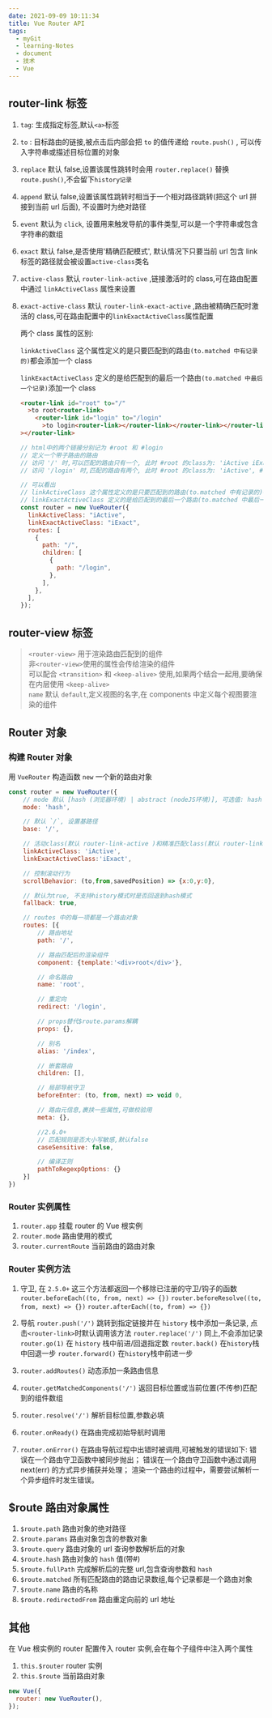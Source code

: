 ```yaml
---
date: 2021-09-09 10:11:34
title: Vue Router API
tags:
  - myGit
  - learning-Notes
  - document
  - 技术
  - Vue
---
```


## router-link 标签

1. `tag`: 生成指定标签,默认`<a>`标签
2. `to` : 目标路由的链接,被点击后内部会把 `to` 的值传递给 `route.push()` , 可以传入字符串或描述目标位置的对象
3. `replace` 默认 false,设置该属性跳转时会用 `router.replace()` 替换 `route.push()`,不会留下`history记录`
4. `append` 默认 false,设置该属性跳转时相当于一个相对路径跳转(把这个 url 拼接到当前 url 后面), 不设置时为绝对路径
5. `event` 默认为 `click`, 设置用来触发导航的事件类型,可以是一个字符串或包含字符串的数组
6. `exact` 默认 false,是否使用'精确匹配模式', 默认情况下只要当前 url 包含 link 标签的路径就会被设置`active-class`类名
7. `active-class` 默认 `router-link-active` ,链接激活时的 class,可在路由配置中通过 `linkActiveClass` 属性来设置
8. `exact-active-class` 默认 `router-link-exact-active` ,路由被精确匹配时激活的 class,可在路由配置中的`linkExactActiveClass`属性配置

   两个 class 属性的区别:

   `linkActiveClass` 这个属性定义的是只要匹配到的路由`(to.matched 中有记录的)`都会添加一个 class

   `linkExactActiveClass` 定义的是给匹配到的最后一个路由`(to.matched 中最后一个记录)`添加一个 class

   ```html
   <router-link id="root" to="/"
     >to root<router-link>
       <router-link id="login" to="/login"
         >to login<router-link></router-link></router-link></router-link
   ></router-link>
   ```

   ```js
   // html中的两个链接分别记为 #root 和 #login
   // 定义一个带子路由的路由
   // 访问 '/' 时,可以匹配的路由只有一个, 此时 #root 的class为: 'iActive iExact'
   // 访问 '/login' 时,匹配的路由有两个, 此时 #root 的class为: 'iActive', #login 的class 为'iActive iExact'

   // 可以看出
   // linkActiveClass 这个属性定义的是只要匹配到的路由(to.matched 中有记录的)都会添加一个class, 如果给<router-link>标签设置exact属性会开启精确匹配模式
   // linkExactActiveClass 定义的是给匹配到的最后一个路由(to.matched 中最后一个记录)添加一个class
   const router = new VueRouter({
     linkActiveClass: "iActive",
     linkExactActiveClass: "iExact",
     routes: [
       {
         path: "/",
         children: [
           {
             path: "/login",
           },
         ],
       },
     ],
   });
   ```

## router-view 标签

> `<router-view>` 用于渲染路由匹配到的组件  
> 非`<router-view>`使用的属性会传给渲染的组件  
> 可以配合 `<transition>` 和 `<keep-alive>` 使用,如果两个结合一起用,要确保在内层使用 `<keep-alive>`  
>  `name` 默认 `default`,定义视图的名字,在 components 中定义每个视图要渲染的组件

## Router 对象

### 构建 Router 对象

用 `VueRouter` 构造函数 `new` 一个新的路由对象

```js
const router = new VueRouter({
    // mode 默认 [hash (浏览器环境) | abstract (nodeJS环境)], 可选值: hash |  abstract | history(利用history.pushState)
    mode: 'hash',

    // 默认 `/`, 设置基路径
    base: '/',

    // 活动class(默认 router-link-active )和精准匹配class(默认 router-link-exact-active )
    linkActiveClass: 'iActive',
    linkExactActiveClass:'iExact',

    // 控制滚动行为
    scrollBehavior: (to,from,savedPosition) => {x:0,y:0},

    // 默认为true, 不支持history模式时是否回退到hash模式
    fallback: true,

    // routes 中的每一项都是一个路由对象
    routes: [{
        // 路由地址
        path: '/',

        // 路由匹配后的渲染组件
        component: {template:'<div>root</div>'},

        // 命名路由
        name: 'root',

        // 重定向
        redirect: '/login',

        // props替代$route.params解耦
        props: {},

        // 别名
        alias: '/index',

        // 嵌套路由
        children: [],

        // 局部导航守卫
        beforeEnter: (to, from, next) => void 0,

        // 路由元信息,裹挟一些属性,可做校验用
        meta: {},

        //2.6.0+
        // 匹配规则是否大小写敏感,默认false
        caseSensitive: false,

        // 编译正则
        pathToRegexpOptions: {}
    }]
})
```

### Router 实例属性

1. `router.app` 挂载 router 的 Vue 根实例
2. `router.mode` 路由使用的模式
3. `router.currentRoute` 当前路由的路由对象

### Router 实例方法

1. 守卫, 在 `2.5.0+` 这三个方法都返回一个移除已注册的守卫/钩子的函数
   `router.beforeEach((to, from, next) => {})`
   `router.beforeResolve((to, from, next) => {})`
   `router.afterEach((to, from) => {})`

2. 导航
   `router.push('/')` 跳转到指定链接并在 `history` 栈中添加一条记录, 点击`<router-link>`时默认调用该方法
   `router.replace('/')` 同上,不会添加记录
   `router.go(1)` 在 `history` 栈中前进/回退指定数
   `router.back()` 在`history`栈中回退一步
   `router.forward()` 在`history`栈中前进一步
3. `router.addRoutes()` 动态添加一条路由信息
4. `router.getMatchedComponents('/')` 返回目标位置或当前位置(不传参)匹配到的组件数组
5. `router.resolve('/')` 解析目标位置,参数必填
6. `router.onReady()` 在路由完成初始导航时调用
7. `router.onError()` 在路由导航过程中出错时被调用,可被触发的错误如下:
   错误在一个路由守卫函数中被同步抛出；
   错误在一个路由守卫函数中通过调用 next(err) 的方式异步捕获并处理；
   渲染一个路由的过程中，需要尝试解析一个异步组件时发生错误。

## \$route 路由对象属性

1. `$route.path` 路由对象的绝对路径
2. `$route.params` 路由对象包含的参数对象
3. `$route.query` 路由对象的 url 查询参数解析后的对象
4. `$route.hash` 路由对象的 `hash` 值(带#)
5. `$route.fullPath` 完成解析后的完整 url,包含查询参数和 `hash`
6. `$route.matched` 所有匹配路由的路由记录数组,每个记录都是一个路由对象
7. `$route.name` 路由的名称
8. `$route.redirectedFrom` 路由重定向前的 url 地址

## 其他

在 Vue 根实例的 router 配置传入 router 实例,会在每个子组件中注入两个属性

1. `this.$router` router 实例
2. `this.$route` 当前路由对象

```js
new Vue({
  router: new VueRouter(),
});
```
